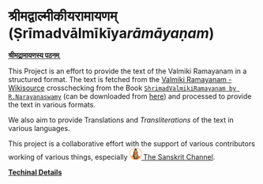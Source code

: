 # श्रीमद्वाल्मीकीयरामायणम् (Ṣrīmadvālmīkīya*rāmāyaṇam*)

**[श्रीमद्रामायणस्य पठनम्](https://lipi-parivartan.vercel.app)**

This Project is an effort to provide the text of the Valmiki Ramayanam in a structured format. The text is fetched from the [Valmiki Ramayanam - Wikisource](https://sa.wikisource.org/wiki/रामायणम्) crosschecking from the Book [`ShrimadValmikiRamayanam by R.Narayanaswamy`](https://archive.org/details/361952998SrimadValmikiRamayanaSanskrit1933AD/page/n5/mode/2up) (can be downloaded from [here](https://github.com/shubhattin/valmiki_ramayanam/releases/tag/book)) and processed to provide the text in various formats.

We also aim to provide Translations and _Transliterations_ of the text in various languages.

This project is a collaborative effort with the support of various contributors working of various things, especially
[![The Sanskrit Channel YouTube](./static/img/tcs_24.png) The Sanskrit Channel](https://www.youtube.com/c/thesanskritchannel).

**[Techinal Details](./Technical_Details.md)**
